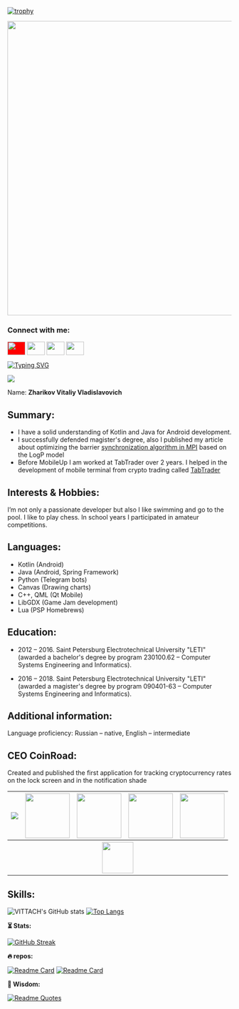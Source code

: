 [![trophy](https://github-profile-trophy.vercel.app/?username=VITTACH&theme=gitdimmed)](https://github.com/ryo-ma/github-profile-trophy)

<img align="top" width="660" src="https://github.com/VITTACH/spring_MVC_02/blob/master/src/main/webapp/resources/img/MAIN.png">

<h3 align="left">Connect with me:</h3>
<p align="left">
<a href="https://www.vk.com/vittach" target="blank"><img align="center" src="https://cdn.jsdelivr.net/npm/simple-icons@3.0.1/icons/vk.svg" style="background-color:red;" alt="" height="30" width="40" /></a>
<a href="https://www.linkedin.com/in/vittach/" target="blank"><img align="center" src="https://cdn.jsdelivr.net/npm/simple-icons@3.0.1/icons/linkedin.svg" alt="" height="30" width="40" /></a>
<a href="https://www.instagram.com/vlttach" target="blank"><img align="center" src="https://cdn.jsdelivr.net/npm/simple-icons@3.0.1/icons/instagram.svg" alt="" height="30" width="40" /></a>
<a href="https://www.youtube.com/@cryptopus" target="blank"><img align="center" src="https://cdn.jsdelivr.net/npm/simple-icons@3.0.1/icons/youtube.svg" alt="" height="30" width="40" /></a>
</p>

[![Typing SVG](https://readme-typing-svg.demolab.com/?lines=You+can+write+me;You+want+write+me!+I+know+it)](https://git.io/typing-svg)

![](https://komarev.com/ghpvc/?username=your-github-username&label=PROFILE+VIEWS&style=flat-square)

Name: **Zharikov Vitaliy Vladislavovich**

## **Summary**:
- I have a solid understanding of Kotlin and Java for Android
   development.
- I successfully defended magister's degree, also I published my
   article about optimizing the barrier [synchronization algorithm in MPI](www.researchgate.net/publication/330246523_Adaptive_Barrier_Algorithm_in_MPI_Based_on_Analytical_Evaluations_for_Communication_Time_in_the_LogP_Model_of_Parallel_Computation)
   based on the LogP model
- Before MobileUp I am worked at TabTrader over 2 years. I helped in
   the development of mobile terminal from crypto trading called [TabTrader](https://play.google.com/store/apps/details?id=com.tabtrader.android)

## **Interests & Hobbies:**
I’m not only a passionate developer but also I like swimming and go to the pool. I like to play chess. In school years I participated in amateur competitions.

## **Languages:**
- Kotlin (Android)
- Java (Android, Spring Framework)
- Python (Telegram bots)
- Canvas (Drawing charts)
- C++, QML (Qt Mobile)
- LibGDX (Game Jam development)
- Lua (PSP Homebrews)

## **Education:**
- 2012 – 2016. Saint Petersburg Electrotechnical University "LETI"
   (awarded a bachelor's degree by program 230100.62 – Computer Systems
   Engineering and Informatics).
   
- 2016 – 2018. Saint Petersburg Electrotechnical University "LETI"
   (awarded a magister's degree by program 090401-63 – Computer Systems
   Engineering and Informatics).

## **Additional information:**
   Language proficiency: Russian – native,
   English – intermediate

## **CEO CoinRoad:**
Created and published the first application for tracking cryptocurrency rates on the lock screen and in the notification shade

<table>
 <tr>
  <th><a href="https://www.youtube.com/watch?v=bhBQnxpjgUc"><img src="https://markdown-videos.deta.dev/youtube/bhBQnxpjgUc"></a></th>
  <th><img width="100" src="https://play-lh.googleusercontent.com/kme4ELJ2D0YqidW8ADk2ILUoOmEQKx-HQTpndlXM9cKQcS1YXH2kTgRMJlazYzJnBmA_=w2560-h1440-rw"></th>
  <th><img width="100" src="https://play-lh.googleusercontent.com/1ggeUCpI2x2H7Np1UPydOZiZwsW87WUzB-h4MIOwbSUDhDcyw30_ieCi9R0Ys8msCZo=w2560-h1440-rw"></th>
  <th><img width="100" src="https://play-lh.googleusercontent.com/oBQjJRZ8A-9nTk85i4QMy0l3maqgpmyvEc15tXR7iBFEhAB5femGGyfS_IXgZ_eRyhk=w2560-h1440-rw"></th>
  <th><img width="100" src="https://play-lh.googleusercontent.com/bcZGr4AB1zj8Vc3U8E3BeRt2QyJvjyYm9O5v0X158DADvh1rFJAwcUbfTCkfVrlANJda=w2560-h1440-rw"></th>
 </tr>
 <tr>
  <th colspan="5"><a href="https://play.google.com/store/apps/details?id=ru.mobileup.coinroad"><img src="https://play.google.com/intl/en_us/badges/static/images/badges/en_badge_web_generic.png" height="70"></a></th>
</tr>
</table>

## **Skills:**
![VITTACH's GitHub stats](https://github-readme-stats.vercel.app/api?username=VITTACH&theme=react&show_icons=true)
[![Top Langs](https://github-readme-stats.vercel.app/api/top-langs/?username=VITTACH&layout=compact&theme=react)](https://github.com/VITTACH/github-readme-stats)

**⏳ Stats:**

[![GitHub Streak](http://github-readme-streak-stats.herokuapp.com?user=VITTACH&theme=dark&background=000000)](https://git.io/streak-stats)

**🔥 repos:**

[![Readme Card](https://github-readme-stats.vercel.app/api/pin/?username=VITTACH&repo=TelegramListener&theme=onedark)](https://github.com/VITTACH/github-readme-stats)
[![Readme Card](https://github-readme-stats.vercel.app/api/pin/?username=VITTACH&repo=FakePermissions&theme=onedark)](https://github.com/VITTACH/github-readme-stats)

**🧠 Wisdom:**

[![Readme Quotes](https://quotes-github-readme.vercel.app/api?type=horizontal&theme=tokyonight&quote=%D0%9A%D0%B0%D1%87%D0%B5%D1%81%D1%82%D0%B2%D0%B5%D0%BD%D0%BD%D0%B0%D1%8F%20%D0%B0%D1%80%D1%85%D0%B8%D1%82%D0%B5%D0%BA%D1%82%D1%83%D1%80%D0%B0%20%D0%BD%D0%B0%D1%87%D0%B8%D0%BD%D0%B0%D0%B5%D1%82%D1%81%D1%8F%20%D1%81%20%D0%B3%D0%BE%D0%BB%D0%BE%D0%B2%D1%8B)](https://github.com/piyushsuthar/github-readme-quotes)

